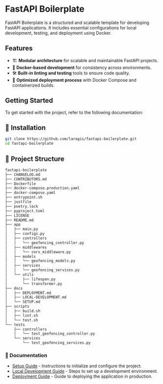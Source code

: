 # FastAPI Boilerplate

FastAPI Boilerplate is a structured and scalable template for developing FastAPI applications. It includes essential configurations for local development, testing, and deployment using Docker.

## Features

- 🏗 **Modular architecture** for scalable and maintainable FastAPI projects.
- 🐳 **Docker-based development** for consistency across environments.
- 🛠 **Built-in linting and testing** tools to ensure code quality.
- 🚀 **Optimized deployment process** with Docker Compose and containerized builds.

## Getting Started

To get started with the project, refer to the following documentation:

## 🚀 Installation

```sh
git clone https://github.com/laragis/fastapi-boilerplate.git
cd fastapi-boilerplate
```

## 📂 Project Structure

```sh
fastapi-boilerplate
├── CHANGELOG.md
├── CONTRIBUTORS.md
├── Dockerfile
├── docker-compose.production.yaml
├── docker-compose.yaml
├── entrypoint.sh
├── justfile
├── poetry.lock
├── pyproject.toml
├── LICENSE
├── README.md
├── app
│   ├── main.py
│   ├── configs.py
│   ├── controllers
│   │   └── geofencing_controller.py
│   ├── middlewares
│   │   └── cors_middleware.py
│   ├── models
│   │   └── geofencing_models.py
│   ├── services
│   │   └── geofencing_services.py
│   └── utils
│       ├── lifespan.py
│       └── transformer.py
├── docs
│   ├── DEPLOYMENT.md
│   ├── LOCAL-DEVELOPMENT.md
│   └── SETUP.md
├── scripts
│   ├── build.sh
│   ├── lint.sh
│   └── test.sh
└── tests
    ├── controllers
    │   └── test_geofencing_controller.py
    └── services
        └── test_geofencing_services.py
```

### 📖 Documentation

- [Setup Guide](docs/setup.md) - Instructions to initialize and configure the project.
- [Local Development Guide](docs/local-development.md) - Steps to set up a development environment.
- [Deployment Guide](docs/deployment.md) - Guide to deploying the application in production.
